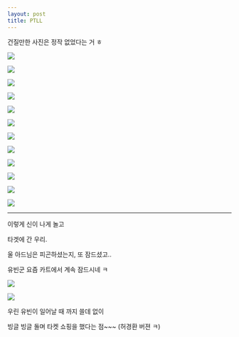 ```yaml
---
layout: post
title: PTLL
---
```



건질만한 사진은 정작 없었다는 거 ㅎ


![](https://dl.dropboxusercontent.com/u/9792864/20150115_112146.jpg)


![](http://4.bp.blogspot.com/-Z-i0fcR5b4k/VMG2LbvRbkI/AAAAAAAAG6I/NtvkjAAzkfk/s1600/DSC02932.JPG)


![](http://1.bp.blogspot.com/-BLAeoJNdQfk/VMG2JikpnuI/AAAAAAAAG58/Lu395rYoyl0/s1600/DSC02934.JPG)


![](http://3.bp.blogspot.com/-JaerH4jnGFU/VMG4KLPgFVI/AAAAAAAAG6Y/a1Biu8yK0_Y/s1600/DSC02938.JPG)


![](http://2.bp.blogspot.com/-v3a3UR0ng3Q/VMG4JPEPrHI/AAAAAAAAG6Q/kf88qMlJr2Q/s1600/DSC02941.JPG)


![](http://2.bp.blogspot.com/-JcTxdwE5Uuo/VMG4MklQryI/AAAAAAAAG6s/q4opPLDYPyA/s1600/DSC02944.JPG)


![](http://1.bp.blogspot.com/-sdHtalcH8x4/VMG4TOckR6I/AAAAAAAAG68/OUNyCnM5y4w/s1600/DSC02946.JPG)


![](http://2.bp.blogspot.com/-KCVeJ3I1NiQ/VMG4V_AsCgI/AAAAAAAAG7I/ipjEwDNOVBM/s1600/DSC02948.JPG)


![](http://2.bp.blogspot.com/-hfv2auTuHM8/VMG4Zg0ilzI/AAAAAAAAG7c/-t3WlTuyMWw/s1600/DSC02950.JPG)


![](http://4.bp.blogspot.com/-7J3qIXAm8U0/VMG4dDHn45I/AAAAAAAAG7s/HkF2FEH4QPI/s1600/DSC02951.JPG)


![](http://1.bp.blogspot.com/-Np67K6QO6HE/VMG4bKBOw_I/AAAAAAAAG7k/p36LEiGCM3E/s1600/DSC02952.JPG)


![](http://1.bp.blogspot.com/-OXJvprB2lR4/VMG4f-NQRlI/AAAAAAAAG74/9ElOXWQGdms/s1600/DSC02954.JPG)


---

이렇게 신이 나게 놀고

타겟에 간 우리. 

울 아드님은 피곤하셨는지, 또 잠드셨고.. 

유빈군 요즘 카트에서 계속 잠드시네 ㅋ

![](https://dl.dropboxusercontent.com/u/9792864/20150115_133534.jpg)


![](https://dl.dropboxusercontent.com/u/9792864/20150115_133538.jpg)


우린 유빈이 일어날 때 까지 쓸데 없이 

빙글 빙글 돌며 타켓 쇼핑을 했다는 점~~~ (허경환 버젼 ㅋ)









